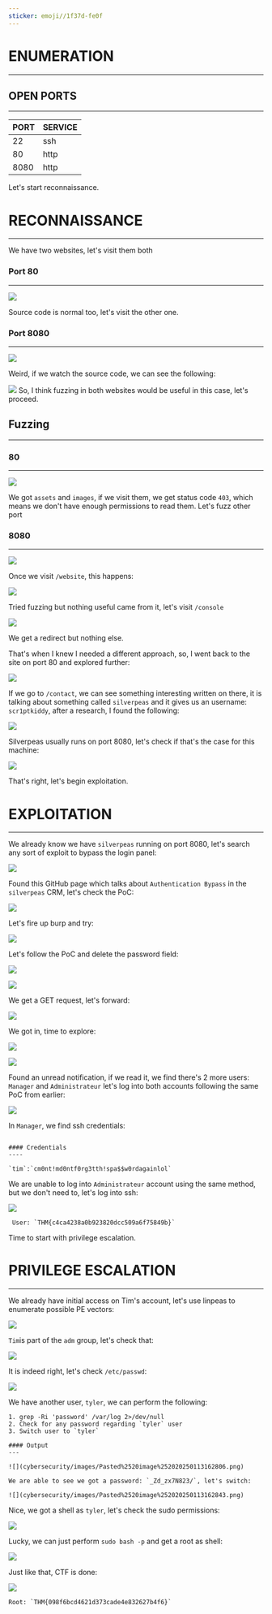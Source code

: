 ```yaml
---
sticker: emoji//1f37d-fe0f
---
```

# ENUMERATION
---

## OPEN PORTS
---


| PORT | SERVICE |
| :--- | :------ |
| 22   | ssh     |
| 80   | http    |
| 8080 | http    |

Let's start reconnaissance.

# RECONNAISSANCE
---

We have two websites, let's visit them both

### Port 80
---

![](cybersecurity/images/Pasted%2520image%252020250111142532.png)

Source code is normal too, let's visit the other one.

### Port 8080
---

![](cybersecurity/images/Pasted%2520image%252020250111142600.png)

Weird, if we watch the source code, we can see the following:

![](cybersecurity/images/Pasted%2520image%252020250111142812.png)
So, I think fuzzing in both websites would be useful in this case, let's proceed.


## Fuzzing
----

### 80
---

![](cybersecurity/images/Pasted%2520image%252020250111142908.png)

We got `assets` and `images`, if we visit them, we get status code `403`, which means we don't have enough permissions to read them. Let's fuzz other port

### 8080
----

![](cybersecurity/images/Pasted%2520image%252020250111143018.png)


Once we visit `/website`, this happens:

![](cybersecurity/images/Pasted%2520image%252020250111143118.png)

Tried fuzzing but nothing useful came from it, let's visit `/console`

![](cybersecurity/images/Pasted%2520image%252020250111144530.png)

We get a redirect but nothing else.


That's when I knew I needed a different approach, so, I went back to the site on port 80 and explored further:

![](cybersecurity/images/Pasted%2520image%252020250113153001.png)

If we go to `/contact`, we can see something interesting written on there, it is talking about something called `silverpeas` and it gives us an username: `scr1ptkiddy`, after a research, I found the following: 

![](cybersecurity/images/Pasted%2520image%252020250113153158.png)

Silverpeas usually runs on port 8080, let's check if that's the case for this machine:

![](cybersecurity/images/Pasted%2520image%252020250113153247.png)

That's right, let's begin exploitation.


# EXPLOITATION
---

We already know we have `silverpeas` running on port 8080, let's search any sort of exploit to bypass the login panel:

![](cybersecurity/images/Pasted%2520image%252020250113153358.png)

Found this GitHub page which talks about `Authentication Bypass` in the `silverpeas` CRM, let's check the PoC:

![](cybersecurity/images/Pasted%2520image%252020250113153444.png)

Let's fire up burp and try:

![](cybersecurity/images/Pasted%2520image%252020250113153608.png)

Let's follow the PoC and delete the password field:

![](cybersecurity/images/Pasted%2520image%252020250113153636.png)

![](cybersecurity/images/Pasted%2520image%252020250113153653.png)

We get a GET request, let's forward:

![](cybersecurity/images/Pasted%2520image%252020250113153801.png)

We got in, time to explore:

![](cybersecurity/images/Pasted%2520image%252020250113154552.png)


![](cybersecurity/images/Pasted%2520image%252020250113153844.png)

Found an unread notification, if we read it, we find there's 2 more users: `Manager` and `Administrateur` let's log into both accounts following the same PoC from earlier:

![](cybersecurity/images/Pasted%2520image%252020250113154718.png)

In `Manager`, we find ssh credentials:

```ad-note

#### Credentials
----

`tim`:`cm0nt!md0ntf0rg3tth!spa$$w0rdagainlol`

```

We are unable to log into `Administrateur` account using the same method, but we don't need to, let's log into ssh:

![](cybersecurity/images/Pasted%2520image%252020250113154929.png)

```ad-important
 User: `THM{c4ca4238a0b923820dcc509a6f75849b}`
```

Time to start with privilege escalation.

# PRIVILEGE ESCALATION
---

We already have initial access on Tim's account, let's use linpeas to enumerate possible PE vectors:


![](cybersecurity/images/Pasted%2520image%252020250113162507.png)


`Tim`is part of the `adm` group, let's check that:

![](cybersecurity/images/Pasted%2520image%252020250113162540.png)

It is indeed right, let's check `/etc/passwd`:

![](cybersecurity/images/Pasted%2520image%252020250113162609.png)

We have another user, `tyler`, we can perform the following:

```ad-hint
1. grep -Ri 'password' /var/log 2>/dev/null
2. Check for any password regarding `tyler` user
3. Switch user to `tyler`

#### Output
---

![](cybersecurity/images/Pasted%2520image%252020250113162806.png)

We are able to see we got a password: `_Zd_zx7N823/`, let's switch:

![](cybersecurity/images/Pasted%2520image%252020250113162843.png)

```

Nice, we got a shell as `tyler`, let's check the sudo permissions:

![](cybersecurity/images/Pasted%2520image%252020250113162921.png)

Lucky, we can just perform `sudo bash -p` and get a root as shell:

![](cybersecurity/images/Pasted%2520image%252020250113162947.png)

Just like that, CTF is done:

![](cybersecurity/images/Pasted%2520image%252020250113163008.png)

```ad-important
Root: `THM{098f6bcd4621d373cade4e832627b4f6}`
```

